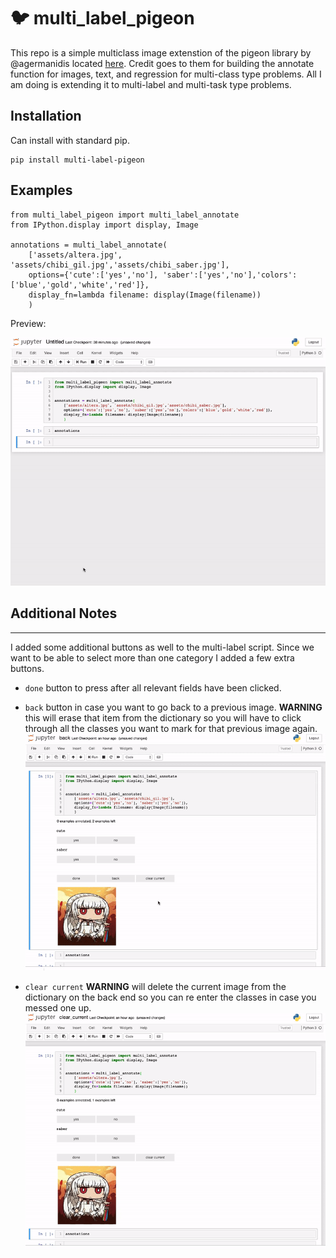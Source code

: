 🐦 multi_label_pigeon
========================

This repo is a simple multiclass image extenstion of the pigeon library by
@agermanidis located [here](https://github.com/agermanidis/pigeon). Credit goes to them for building
the annotate function for images, text, and regression for multi-class type problems. All I am doing is extending it to multi-label and multi-task type problems.

## Installation

Can install with standard pip.

```
pip install multi-label-pigeon
```


## Examples

```
from multi_label_pigeon import multi_label_annotate
from IPython.display import display, Image

annotations = multi_label_annotate(
    ['assets/altera.jpg', 'assets/chibi_gil.jpg','assets/chibi_saber.jpg'],
    options={'cute':['yes','no'], 'saber':['yes','no'],'colors':['blue','gold','white','red']},
    display_fn=lambda filename: display(Image(filename))
    )
```
Preview:

![alt text](/assets/sample_usage5.gif)

## Additional Notes
____
I added some additional buttons as well to the multi-label script. Since we want to be able to select more than one category I added a few extra buttons.

- `done` button to press after all relevant fields have been clicked. 

- `back` button in case you want to go back to a previous image. **WARNING** this will erase that item from the dictionary so you will have to click through all the classes you want to mark for that previous image again. 
![back_example](/assets/back.gif)

- `clear current` **WARNING** will delete the current image from the dictionary on the back end so you can re enter the classes in case you messed one up.
![clear_current](/assets/clear_current2.gif)

